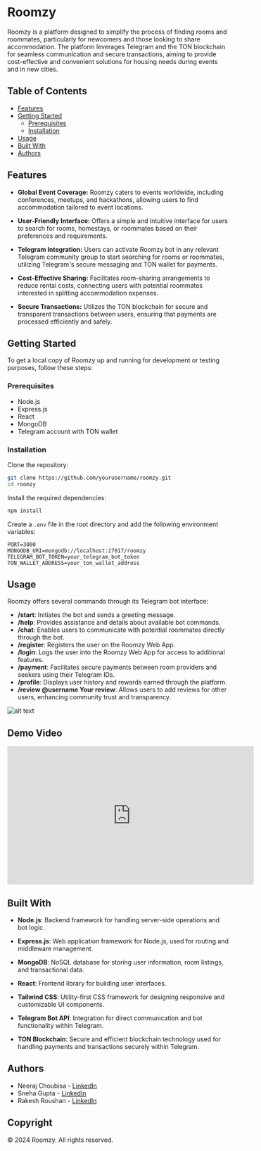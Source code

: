 # Roomzy

Roomzy is a platform designed to simplify the process of finding rooms and roommates, particularly for newcomers and those looking to share accommodation. The platform leverages Telegram and the TON blockchain for seamless communication and secure transactions, aiming to provide cost-effective and convenient solutions for housing needs during events and in new cities.

## Table of Contents

- [Features](#features)
- [Getting Started](#getting-started)
  - [Prerequisites](#prerequisites)
  - [Installation](#installation)
- [Usage](#usage)
- [Built With](#built-with)
- [Authors](#authors)


## Features

- **Global Event Coverage:** Roomzy caters to events worldwide, including conferences, meetups, and hackathons, allowing users to find accommodation tailored to event locations.

- **User-Friendly Interface:** Offers a simple and intuitive interface for users to search for rooms, homestays, or roommates based on their preferences and requirements.

- **Telegram Integration:** Users can activate Roomzy bot in any relevant Telegram community group to start searching for rooms or roommates, utilizing Telegram's secure messaging and TON wallet for payments.

- **Cost-Effective Sharing:** Facilitates room-sharing arrangements to reduce rental costs, connecting users with potential roommates interested in splitting accommodation expenses.

- **Secure Transactions:** Utilizes the TON blockchain for secure and transparent transactions between users, ensuring that payments are processed efficiently and safely.

## Getting Started

To get a local copy of Roomzy up and running for development or testing purposes, follow these steps:

### Prerequisites

- Node.js
- Express.js
- React
- MongoDB
- Telegram account with TON wallet

### Installation

Clone the repository:

```bash
git clone https://github.com/yourusername/roomzy.git
cd roomzy
```

Install the required dependencies:

```bash
npm install
```

Create a `.env` file in the root directory and add the following environment variables:

```env
PORT=3000
MONGODB_URI=mongodb://localhost:27017/roomzy
TELEGRAM_BOT_TOKEN=your_telegram_bot_token
TON_WALLET_ADDRESS=your_ton_wallet_address
```

## Usage

Roomzy offers several commands through its Telegram bot interface:

- **/start**: Initiates the bot and sends a greeting message.
- **/help**: Provides assistance and details about available bot commands.
- **/chat**: Enables users to communicate with potential roommates directly through the bot.
- **/register**: Registers the user on the Roomzy Web App.
- **/login**: Logs the user into the Roomzy Web App for access to additional features.
- **/payment**: Facilitates secure payments between room providers and seekers using their Telegram IDs.
- **/profile**: Displays user history and rewards earned through the platform.
- **/review @username Your review**: Allows users to add reviews for other users, enhancing community trust and transparency.


![alt text](<WhatsApp Image 2024-06-23 at 23.28.11_b40b7046.jpg>)

## Demo Video

<iframe width="560" height="315" src="https://www.youtube.com/embed/TUvSg5e2S84" frameborder="0" allowfullscreen></iframe>


## Built With

- **Node.js**: Backend framework for handling server-side operations and bot logic.

- **Express.js**: Web application framework for Node.js, used for routing and middleware management.

- **MongoDB**: NoSQL database for storing user information, room listings, and transactional data.

- **React**: Frontend library for building user interfaces.

- **Tailwind CSS**: Utility-first CSS framework for designing responsive and customizable UI components.

- **Telegram Bot API**: Integration for direct communication and bot functionality within Telegram.

- **TON Blockchain**: Secure and efficient blockchain technology used for handling payments and transactions securely within Telegram.


## Authors

- Neeraj Choubisa - [LinkedIn](https://www.linkedin.com/in/neeraj-choubisa-a4952b202/)
- Sneha Gupta - [LinkedIn](https://www.linkedin.com/in/sneha-gupta-239aa1201/)
- Rakesh Roushan - [LinkedIn](https://www.linkedin.com/in/connect-roushan/)


## Copyright
© 2024 Roomzy. All rights reserved.
